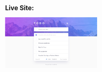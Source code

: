 ## Live Site:
<a href="https://mustafa-sayed-m.github.io/todo-app-2/"> <img src="images/live-site.jpg" alt="Live Site" width="300" /> </a>

